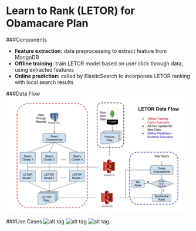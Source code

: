 # Learn to Rank (LETOR) for Obamacare Plan

###Components
- **Feature extraction:** data preprocessing to extract feature from MongoDB
- **Offline training:** train LETOR model based on user click through data, using extracted features
- **Online prediction:** called by ElasticSearch to incorporate LETOR ranking with local search results

###Data Flow
![alt tag](data_flow.jpg)

###Use Cases
![alt tag](https://github.com/semantichealth/semantichealth.github.io/blob/master/letor/doc/example1.jpg)
![alt tag](https://github.com/semantichealth/semantichealth.github.io/blob/master/letor/doc/example2.jpg)
![alt tag](https://github.com/semantichealth/semantichealth.github.io/blob/master/letor/doc/example3.jpg)
